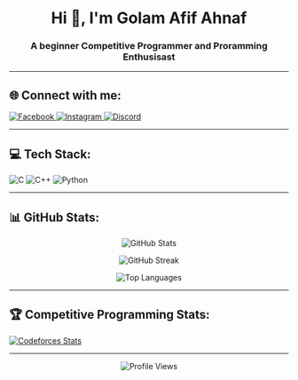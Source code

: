 <h1 align="center">Hi 👋, I'm Golam Afif Ahnaf</h1>
<h3 align="center">A beginner Competitive Programmer and Proramming Enthusisast</h3>

---

## 🌐 Connect with me:

<p align="left">
  <a href="https://www.facebook.com/golamafifahnaf" target="_blank" rel="noopener noreferrer">
    <img src="https://img.shields.io/badge/Facebook-1877F2?style=for-the-badge&logo=facebook&logoColor=white" alt="Facebook" />
  </a>
  <a href="https://www.instagram.com/golamafifahnaf" target="_blank" rel="noopener noreferrer">
    <img src="https://img.shields.io/badge/Instagram-E4405F?style=for-the-badge&logo=instagram&logoColor=white" alt="Instagram" />
  </a>
  <a href="https://discord.com/users/golam_afif_ahnaf" target="_blank" rel="noopener noreferrer">
    <img src="https://img.shields.io/badge/Discord-5865F2?style=for-the-badge&logo=discord&logoColor=white" alt="Discord" />
  </a>
</p>

---

## 💻 Tech Stack:

<p align="left">
  <img src="https://img.shields.io/badge/C-00599C?style=for-the-badge&logo=c&logoColor=white" alt="C"/>
  <img src="https://img.shields.io/badge/C++-00599C?style=for-the-badge&logo=c%2B%2B&logoColor=white" alt="C++"/>
  <img src="https://img.shields.io/badge/Python-3776AB?style=for-the-badge&logo=python&logoColor=white" alt="Python"/>
</p>

---

## 📊 GitHub Stats:

<p align="center">
  <img src="https://github-readme-stats.vercel.app/api?username=golamafifahnaf&show_icons=true&theme=radical" alt="GitHub Stats"/>
</p>

<p align="center">
  <img src="https://github-readme-streak-stats.herokuapp.com?user=golamafifahnaf&theme=radical&hide_border=false" alt="GitHub Streak"/>
</p>

<p align="center">
  <img src="https://github-readme-stats.vercel.app/api/top-langs/?username=golamafifahnaf&layout=compact&theme=radical" alt="Top Languages"/>
</p>

---

## 🏆 Competitive Programming Stats:

[![Codeforces Stats](https://codeforces-readme-stats.vercel.app/api/card?username=golamafifahnaf&theme=github_dark&disable_animations=false&show_icons=true&force_username=true)](https://codeforces.com/profile/golamafifahnaf)

---

<p align="center">
  <img src="https://komarev.com/ghpvc/?username=golamafifahnaf&label=Profile%20views&color=0e75b6&style=flat" alt="Profile Views"/>
</p>

